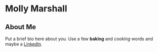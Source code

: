 # Molly Marshall

## About Me
Put a brief bio here about you. Use a few **baking** and _cooking_ words and maybe a [LinkedIn](http://www.google.com).